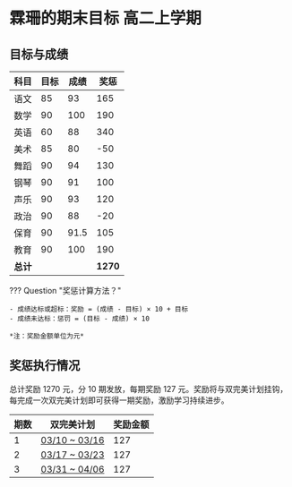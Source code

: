 # 霖珊的期末目标 高二上学期

<link rel="stylesheet" href="./assets/css/goal-styles.css">

## 目标与成绩

<table class="score-table">
  <thead>
    <tr>
      <th class="cell">科目</th>
      <th class="cell">目标</th>
      <th class="cell">成绩</th>
      <th class="cell">奖惩</th>
    </tr>
    <div class="wave-effect"></div>
  </thead>
  <tbody>
    <tr>
      <td class="cell"><span class="green">语文</span></td>
      <td class="cell"><span class="green">85</span></td>
      <td class="cell"><span class="green">93</span></td>
      <td class="cell"><span class="green">165</span></td>
    </tr>
    <tr>
      <td class="cell"><span class="green">数学</span></td>
      <td class="cell"><span class="green">90</span></td>
      <td class="cell"><span class="green">100</span></td>
      <td class="cell"><span class="green">190</span></td>
    </tr>
    <tr>
      <td class="cell"><span class="green">英语</span></td>
      <td class="cell"><span class="green">60</span></td>
      <td class="cell"><span class="green">88</span></td>
      <td class="cell"><span class="green">340</span></td>
    </tr>
    <tr>
      <td class="cell"><span class="red">美术</span></td>
      <td class="cell"><span class="red">85</span></td>
      <td class="cell"><span class="red">80</span></td>
      <td class="cell"><span class="red">-50</span></td>
    </tr>
    <tr>
      <td class="cell"><span class="green">舞蹈</span></td>
      <td class="cell"><span class="green">90</span></td>
      <td class="cell"><span class="green">94</span></td>
      <td class="cell"><span class="green">130</span></td>
    </tr>
    <tr>
      <td class="cell"><span class="green">钢琴</span></td>
      <td class="cell"><span class="green">90</span></td>
      <td class="cell"><span class="green">91</span></td>
      <td class="cell"><span class="green">100</span></td>
    </tr>
    <tr>
      <td class="cell"><span class="green">声乐</span></td>
      <td class="cell"><span class="green">90</span></td>
      <td class="cell"><span class="green">93</span></td>
      <td class="cell"><span class="green">120</span></td>
    </tr>
    <tr>
      <td class="cell"><span class="red">政治</span></td>
      <td class="cell"><span class="red">90</span></td>
      <td class="cell"><span class="red">88</span></td>
      <td class="cell"><span class="red">-20</span></td>
    </tr>
    <tr>
      <td class="cell"><span class="green">保育</span></td>
      <td class="cell"><span class="green">90</span></td>
      <td class="cell"><span class="green">91.5</span></td>
      <td class="cell"><span class="green">105</span></td>
    </tr>
    <tr>
      <td class="cell"><span class="green">教育</span></td>
      <td class="cell"><span class="green">90</span></td>
      <td class="cell"><span class="green">100</span></td>
      <td class="cell"><span class="green">190</span></td>
    </tr>
    <tr>
      <td class="cell"><strong>总计</strong></td>
      <td class="cell"></td>
      <td class="cell"></td>
      <td class="cell"><strong>1270</strong></td>
    </tr>
  </tbody>
</table>

??? Question "奖惩计算方法？"

    - 成绩达标或超标：奖励 = (成绩 - 目标) × 10 + 目标
    - 成绩未达标：惩罚 = (目标 - 成绩) × 10

    *注：奖励金额单位为元*

## 奖惩执行情况

总计奖励 1270 元，分 10 期发放，每期奖励 127 元。奖励将与双完美计划挂钩，每完成一次双完美计划即可获得一期奖励，激励学习持续进步。

<table class="score-table">
  <thead>
    <tr>
      <th class="cell">期数</th>
      <th class="cell">双完美计划</th>
      <th class="cell">奖励金额</th>
    </tr>
    <div class="wave-effect"></div>
  </thead>
  <tbody class="reward-table">
    <tr>
      <td class="cell">1</td>
      <td class="cell"><a href="../../../study_record/ls/20250310_20250316/">03/10 ~ 03/16</a></td>
      <td class="cell">127</td>
    </tr>
    <tr>
      <td class="cell">2</td>
      <td class="cell"><a href="../../../study_record/ls/20250317_20250323/">03/17 ~ 03/23</a></td>
      <td class="cell">127</td>
    </tr>
    <tr>
      <td class="cell">3</td>
      <td class="cell"><a href="../../../study_record/ls/20250331_20250406/">03/31 ~ 04/06</a></td>
      <td class="cell">127</td>
    </tr>
  </tbody>
</table>
